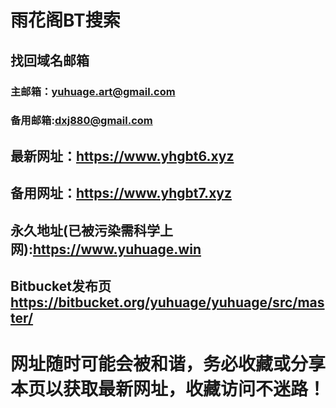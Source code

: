 # 雨花阁BT搜索

## 找回域名邮箱

### 主邮箱：yuhuage.art@gmail.com

### 备用邮箱:dxj880@gmail.com

## 最新网址：https://www.yhgbt6.xyz

## 备用网址：https://www.yhgbt7.xyz

## 永久地址(已被污染需科学上网):https://www.yuhuage.win

## Bitbucket发布页 https://bitbucket.org/yuhuage/yuhuage/src/master/

# 网址随时可能会被和谐，务必收藏或分享本页以获取最新网址，收藏访问不迷路！
